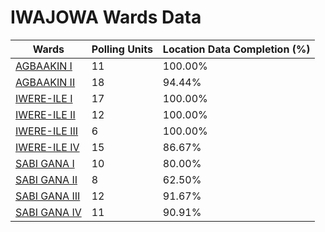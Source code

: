 
# IWAJOWA Wards Data

| Wards | Polling Units | Location Data Completion (%) |
| ---- | ----- | ------- |
| [AGBAAKIN I](./wards/18217-agbaakin-i) | 11 | 100.00% |
| [AGBAAKIN II](./wards/18218-agbaakin-ii) | 18 | 94.44% |
| [IWERE-ILE I](./wards/18219-iwere-ile-i) | 17 | 100.00% |
| [IWERE-ILE II](./wards/18220-iwere-ile-ii) | 12 | 100.00% |
| [IWERE-ILE III](./wards/18221-iwere-ile-iii) | 6 | 100.00% |
| [IWERE-ILE IV](./wards/18222-iwere-ile-iv) | 15 | 86.67% |
| [SABI GANA I](./wards/18223-sabi-gana-i) | 10 | 80.00% |
| [SABI GANA II](./wards/18224-sabi-gana-ii) | 8 | 62.50% |
| [SABI GANA III](./wards/18225-sabi-gana-iii) | 12 | 91.67% |
| [SABI GANA IV](./wards/18226-sabi-gana-iv) | 11 | 90.91% |




